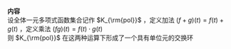 **内容**  
设全体一元多项式函数集合记作 $K_{\rm{pol}}$ ，定义加法 $(f+g)(t)=f(t)+g(t)$ ，定义乘法 $(fg)(t)=f(t)\cdot g(t)$  
则 $K_{\rm{pol}}$ 在这两种运算下形成了一个具有单位元的交换环  
